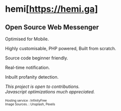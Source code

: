 # hemi[https://hemi.ga]
<h2>Open Source Web Messenger</h2> 

Optimised for Mobile.

Highly customisable, PHP powered, Built from scratch. 

Source code beginner friendly. 

Real-time notification.

Inbuilt profanity detection.

<i>This project is open to contributions.<br> 
  Javascript optimizations much appreciated.</i>
  
 <p style="font-size:10px">Hosting service : InfinityFree <br>
 Image Sources.  : Unsplash, Pexels</p>
